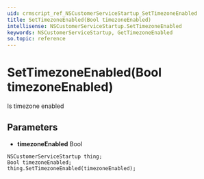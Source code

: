 ```yaml
---
uid: crmscript_ref_NSCustomerServiceStartup_SetTimezoneEnabled
title: SetTimezoneEnabled(Bool timezoneEnabled)
intellisense: NSCustomerServiceStartup.SetTimezoneEnabled
keywords: NSCustomerServiceStartup, GetTimezoneEnabled
so.topic: reference
---
```


# SetTimezoneEnabled(Bool timezoneEnabled)

Is timezone enabled

## Parameters

* **timezoneEnabled** Bool

```crmscript
NSCustomerServiceStartup thing;
Bool timezoneEnabled;
thing.SetTimezoneEnabled(timezoneEnabled);
```

